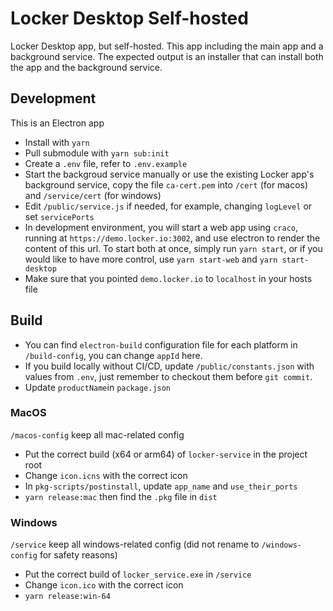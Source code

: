 # Locker Desktop Self-hosted

Locker Desktop app, but self-hosted. This app including the main app and a background service. The expected output is an installer that can install both the app and the background service.

## Development

This is an Electron app
- Install with `yarn`
- Pull submodule with `yarn sub:init`
- Create a `.env` file, refer to `.env.example`
- Start the backgroud service manually or use the existing Locker app's background service, copy the file `ca-cert.pem` into `/cert` (for macos) and `/service/cert` (for windows)
- Edit `/public/service.js` if needed, for example, changing `logLevel` or set `servicePorts`
- In development environment, you will start a web app using `craco`, running at `https://demo.locker.io:3002`, and use electron to render the content of this url. To start both at once, simply run `yarn start`, or if you would like to have more control, use `yarn start-web` and `yarn start-desktop`
- Make sure that you pointed `demo.locker.io` to `localhost` in your hosts file

## Build

- You can find `electron-build` configuration file for each platform in `/build-config`, you can change `appId` here.
- If you build locally without CI/CD, update `/public/constants.json` with values from `.env`, just remember to checkout them before `git commit`.
- Update `productName`in `package.json`

### MacOS
`/macos-config` keep all mac-related config
- Put the correct build (x64 or arm64) of `locker-service` in the project root
- Change `icon.icns` with the correct icon
- In `pkg-scripts/postinstall`, update `app_name` and `use_their_ports`
- `yarn release:mac` then find the `.pkg` file in `dist`

### Windows
`/service` keep all windows-related config (did not rename to `/windows-config` for safety reasons)
- Put the correct build of `locker_service.exe` in `/service`
- Change `icon.ico` with the correct icon
- `yarn release:win-64`